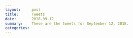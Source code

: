 ```yaml
---
layout:     post
title:      Tweets
date:       2018-09-12
summary:    These are the tweets for September 12, 2018.
categories:
---
```


